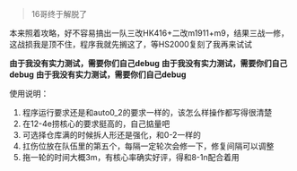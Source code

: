 >16哥终于解脱了

本来照着攻略，好不容易搞出一队三改HK416+二改m1911+m9，结果三战一修，这战损我是顶不住，程序我就先搁这了，等HS2000复刻了我再来试试

**由于我没有实力测试，需要你们自己debug**
**由于我没有实力测试，需要你们自己debug**
**由于我没有实力测试，需要你们自己debug**


使用说明：
1. 程序运行要求还是和auto0_2的要求一样的，该怎么样操作都写得很清楚
2. 在12-4e捞核心的要求挺高的，自己掂量吧
3. 可选择仓库满的时候拆人形还是强化，和0-2一样的
4. 扛伤位放在队伍里的第五个，每隔一定轮次会修一下，修复间隔可以调整
5. 拖一轮的时间大概3m，有核心率确实好评，得和8-1n配合着用
